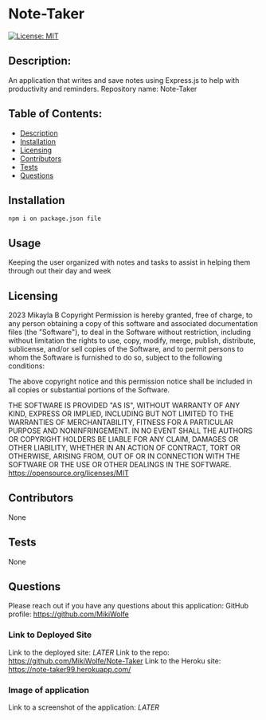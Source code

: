 # Note-Taker
[![License: MIT](https://img.shields.io/badge/License-MIT-yellow.svg)](https://opensource.org/licenses/MIT)
## Description: 
An application that writes and save notes using Express.js to help with productivity and reminders. 
Repository name: Note-Taker

## Table of Contents:
* [Description](#description)
* [Installation](#installation)
* [Licensing](#licensing)
* [Contributors](#contributors)
* [Tests](#tests)
* [Questions](#questions)

## Installation 
```npm i on package.json file```
## Usage
Keeping the user organized with notes and tasks to assist in helping them through out their day and week 
## Licensing
2023 Mikayla B
Copyright Permission is hereby granted, free of charge, 
to any person obtaining a copy of this software and associated documentation files (the "Software"), to deal in 
the Software without restriction, including without limitation the rights to use, copy, modify, merge, publish, 
distribute, sublicense, and/or sell 
copies of the Software, and to permit persons to whom the Software is furnished to do so, 
subject to the following conditions:

The above copyright notice and this permission notice shall be included in all copies or substantial 
portions of the Software.

THE SOFTWARE IS PROVIDED "AS IS", WITHOUT WARRANTY OF ANY KIND, EXPRESS OR IMPLIED, INCLUDING BUT NOT LIMITED TO 
THE WARRANTIES OF MERCHANTABILITY, FITNESS FOR A PARTICULAR PURPOSE AND NONINFRINGEMENT. IN NO EVENT SHALL THE 
AUTHORS OR COPYRIGHT HOLDERS BE LIABLE FOR ANY CLAIM, DAMAGES OR OTHER LIABILITY, WHETHER IN AN ACTION OF CONTRACT, 
TORT OR OTHERWISE, ARISING FROM, OUT OF OR IN CONNECTION WITH THE SOFTWARE OR THE USE OR OTHER DEALINGS IN THE 
SOFTWARE.
https://opensource.org/licenses/MIT
## Contributors
None
## Tests
None
## Questions
Please reach out if you have any questions about this application:
GitHub profile: https://github.com/MikiWolfe

### Link to Deployed Site
Link to the deployed site: *LATER*
Link to the repo: https://github.com/MikiWolfe/Note-Taker
Link to the Heroku site: https://note-taker99.herokuapp.com/

### Image of application
Link to a screenshot of the application: *LATER*
